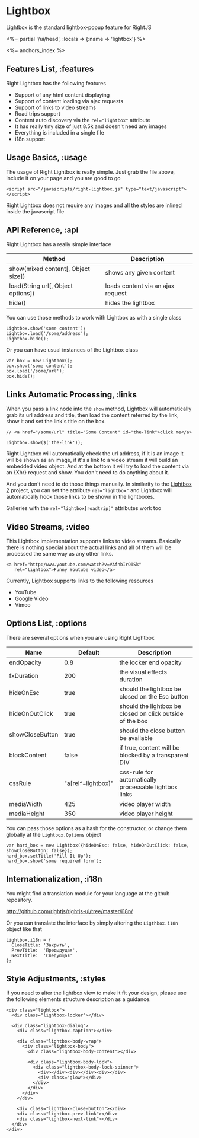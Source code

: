 # Lightbox

Lightbox is the standard lightbox-popup feature for RightJS

<%= partial '/ui/head', :locals => {:name => 'lightbox'} %>

<%= anchors_index %>

## Features List, :features

Right Lightbox has the following features

* Support of any html content displaying
* Support of content loading via ajax requests
* Support of links to video streams
* Road trips support
* Content auto discovery via the `rel="lightbox"` attribute
* It has really tiny size of just 8.5k and doesn't need any images
* Everything is included in a single file
* i18n support


## Usage Basics, :usage

The usage of Right Lightbox is really simple. Just grab the file above, include it on your page and you are good to go

    <script src="/javascripts/right-lightbox.js" type="text/javascript"></script>

Right Lightbox does not require any images and all the styles are inlined inside the javascript file


## API Reference, :api

Right Lightbox has a really simple interface

Method                               | Description
-------------------------------------|---------------------------------------------------
show(mixed content\[, Object size\]) | shows any given content
load(String url\[, Object options\]) | loads content via an ajax request
hide()                               | hides the lightbox

You can use those methods to work with Lightbox as with a single class

    Lightbox.show('some content');
    Lightbox.load('/some/address');
    Lightbox.hide();

Or you can have usual instances of the Lightbox class

    var box = new Lightbox();
    box.show('some content');
    box.load('/some/url');
    box.hide();


## Links Automatic Processing, :links

When you pass a link node into the `show` method, Lightbox will automatically grab its url address and title, then load the 
content referred by the link, show it and set the link's title on the box.

    // <a href="/some/url" title="Some Content" id="the-link">click me</a>

    Lightbox.show($('the-link'));

Right Lightbox will automatically check the url address, if it is an image it will be shown as an image,
if it's a link to a video stream it will build an embedded video object. And at the bottom it
will try to load the content via an {Xhr} request and show. You don't need to do anything about it.

And you don't need to do those things manually. In similarity to the
[Lightbox 2](http://www.huddletogether.com/projects/lightbox2) project, you can set the attribute
`rel="lightbox"` and Lightbox will automatically hook those links to be shown in the lightboxes.

Galleries with the `rel="lightbox[roadtrip]"` attributes work too


## Video Streams, :video

This Lightbox implementation supports links to video streams. Basically there is nothing special
about the actual links and all of them will be processed the same way as any other links.

    <a href="http:/www.youtube.com/watch?v=VAfnbIrQTSk"
       rel="lightbox">Funny Youtube video</a>

Currently, Lightbox supports links to the following resources

* YouTube
* Google Video
* Vimeo


## Options List, :options

There are several options when you are using Right Lightbox

Name            | Default | Description
----------------|---------|----------------------------------------------------------------------------------
endOpacity      | 0.8     | the locker end opacity
fxDuration      | 200     | the visual effects duration
hideOnEsc       | true    | should the lightbox be closed on the Esc button
hideOnOutClick  | true    | should the lightbox be closed on click outside of the box
showCloseButton | true    | should the close button be available
blockContent    | false   | if true, content will be blocked by a transparent DIV
cssRule         | "a\[rel^=lightbox\]" | css-rule for automatically processable lightbox links
mediaWidth      | 425     | video player width
mediaHeight     | 350     | video player height

You can pass those options as a hash for the constructor, or change them globally at the `Lightbox.Options` object

    var hard_box = new Lightbox({hideOnEsc: false, hideOnOutClick: false, showCloseButton: false});
    hard_box.setTitle('Fill It Up');
    hard_box.show('some required form');


## Internationalization, :i18n

You might find a translation module for your language at the github repository.

<http://github.com/rightjs/rightjs-ui/tree/master/i18n/>

Or you can translate the interface by simply altering the `Ligthbox.i18n` object like that

    Lightbox.i18n = {
      CloseTitle: 'Закрыть',
      PrevTitle:  'Предыдущая',
      NextTitle:  'Следующая'
    };


## Style Adjustments, :styles

If you need to alter the lightbox view to make it fit your design, please use the following
elements structure description as a guidance.

    <div class="lightbox">
      <div class="lightbox-locker"></div>
      
      <div class="lightbox-dialog">
        <div class="lightbox-caption"></div>
        
        <div class="lightbox-body-wrap">
          <div class="lightbox-body">
            <div class="lightbox-body-content"></div>
            
            <div class="lightbox-body-lock">
              <div class="lightbox-body-lock-spinner">
                <div></div><div></div><div></div>
                <div class="glow"></div>
              </div>
            </div>
          </div>
        </div>
        
        <div class="lightbox-close-button"></div>
        <div class="lightbox-prev-link"></div>
        <div class="lightbox-next-link"></div>
      </div>
    </div>
